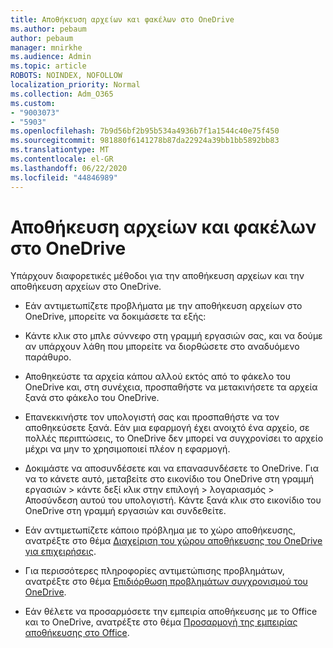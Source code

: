 ```yaml
---
title: Αποθήκευση αρχείων και φακέλων στο OneDrive
ms.author: pebaum
author: pebaum
manager: mnirkhe
ms.audience: Admin
ms.topic: article
ROBOTS: NOINDEX, NOFOLLOW
localization_priority: Normal
ms.collection: Adm_O365
ms.custom:
- "9003073"
- "5903"
ms.openlocfilehash: 7b9d56bf2b95b534a4936b7f1a1544c40e75f450
ms.sourcegitcommit: 981880f6141278b87da22924a39bb1bb5892bb83
ms.translationtype: MT
ms.contentlocale: el-GR
ms.lasthandoff: 06/22/2020
ms.locfileid: "44846989"
---
```

# <a name="saving-files-and-folders-to-onedrive"></a>Αποθήκευση αρχείων και φακέλων στο OneDrive

Υπάρχουν διαφορετικές μέθοδοι για την αποθήκευση αρχείων και την αποθήκευση αρχείων στο OneDrive.

- Εάν αντιμετωπίζετε προβλήματα με την αποθήκευση αρχείων στο OneDrive, μπορείτε να δοκιμάσετε τα εξής:

- Κάντε κλικ στο μπλε σύννεφο στη γραμμή εργασιών σας, και να δούμε αν υπάρχουν λάθη που μπορείτε να διορθώσετε στο αναδυόμενο παράθυρο.
- Αποθηκεύστε τα αρχεία κάπου αλλού εκτός από το φάκελο του OneDrive και, στη συνέχεια, προσπαθήστε να μετακινήσετε τα αρχεία ξανά στο φάκελο του OneDrive.
- Επανεκκινήστε τον υπολογιστή σας και προσπαθήστε να τον αποθηκεύσετε ξανά. Εάν μια εφαρμογή έχει ανοιχτό ένα αρχείο, σε πολλές περιπτώσεις, το OneDrive δεν μπορεί να συγχρονίσει το αρχείο μέχρι να μην το χρησιμοποιεί πλέον η εφαρμογή.
- Δοκιμάστε να αποσυνδέσετε και να επανασυνδέσετε το OneDrive. Για να το κάνετε αυτό, μεταβείτε στο εικονίδιο του OneDrive στη γραμμή εργασιών > κάντε δεξί κλικ στην επιλογή > λογαριασμός > Αποσύνδεση αυτού του υπολογιστή. Κάντε ξανά κλικ στο εικονίδιο του OneDrive στη γραμμή εργασιών και συνδεθείτε.
- Εάν αντιμετωπίζετε κάποιο πρόβλημα με το χώρο αποθήκευσης, ανατρέξτε στο θέμα [Διαχείριση του χώρου αποθήκευσης του OneDrive για επιχειρήσεις](https://support.microsoft.com/office/31519161-059c-4764-b6f8-f5cd29f7fe68).
- Για περισσότερες πληροφορίες αντιμετώπισης προβλημάτων, ανατρέξτε στο θέμα [Επιδιόρθωση προβλημάτων συγχρονισμού του OneDrive](https://docs.microsoft.com/alchemyinsights/fix-onedrive-sync-issues).  
- Εάν θέλετε να προσαρμόσετε την εμπειρία αποθήκευσης με το Office και το OneDrive, ανατρέξτε στο θέμα [Προσαρμογή της εμπειρίας αποθήκευσης στο Office](https://support.microsoft.com/office/786200a7-f5f2-4d26-a3ae-b78c60dd5d3b).
